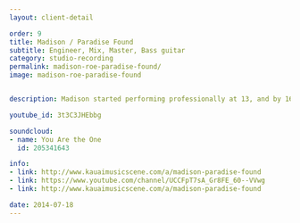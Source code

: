 ```yaml
---
layout: client-detail

order: 9
title: Madison / Paradise Found
subtitle: Engineer, Mix, Master, Bass guitar
category: studio-recording
permalink: madison-roe-paradise-found/
image: madison-roe-paradise-found


description: Madison started performing professionally at 13, and by 16 years of age, her music was broadcast on island radio stations on a daily basis. Madison has recently relocated to Los Angeles, California in order to expand her career. <br><br>Our own Paul Cline can be seen backing her up on the bass guitar in the "Changing Colors" video below.

youtube_id: 3t3C3JHEbbg

soundcloud:
- name: You Are the One
  id: 205341643

info:
- link: http://www.kauaimusicscene.com/a/madison-paradise-found
- link: https://www.youtube.com/channel/UCCFpT7sA_Gr8FE_60--VVwg
- link: http://www.kauaimusicscene.com/a/madison-paradise-found

date: 2014-07-18
---
```

